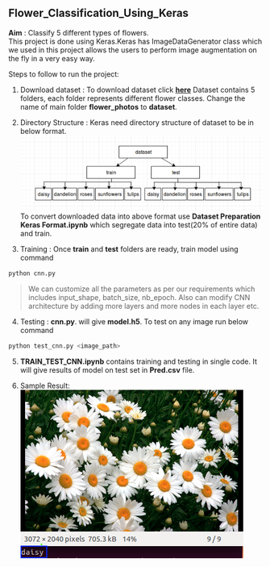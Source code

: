 ## Flower_Classification_Using_Keras
**Aim** : Classify 5 different types of flowers.<br>
This project is done using Keras.Keras has ImageDataGenerator class which we used in this project allows the users to perform image augmentation on the fly in a very easy way. 

Steps to follow to run the project:<br>
1. Download dataset : To download dataset click **[here](http://download.tensorflow.org/example_images/flower_photos.tgz)** 
Dataset contains 5 folders, each folder represents different flower classes. Change the name of main folder **flower_photos** to
**dataset**.

2. Directory Structure : Keras need directory structure of dataset to be in below format.<br>
 ![Dataset Fromat](save.png)<br>
To convert downloaded data into above format use **Dataset Preparation Keras Format.ipynb** which segregate data into test(20% of entire data) and train.<br>

3. Training : Once **train** and **test** folders are ready, train model using command
```bash
python cnn.py
```
> We can customize all the  parameters as per our requirements which includes input_shape, batch_size, nb_epoch. Also can modify CNN architecture by adding more layers and more nodes in each layer etc.<br>

4. Testing : **cnn.py**. will give **model.h5**. To test on any image run below command
```bash 
python test_cnn.py <image_path>
```
5. **TRAIN_TEST_CNN.ipynb** contains training and testing in single code. It will give results of model on test set in **Pred.csv** file.<br>

5. Sample Result:<br>
![Result](result.png)<br>



